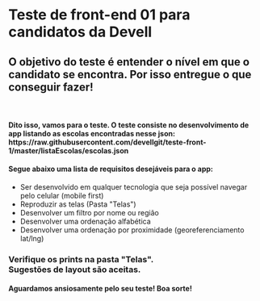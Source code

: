 # Teste de front-end 01 para candidatos da Devell

<h2>O objetivo do teste é entender o nível em que o candidato se encontra. Por isso entregue o que conseguir fazer!</h2>
<br>
<h4>Dito isso, vamos para o teste. O teste consiste no desenvolvimento de app listando as escolas encontradas nesse json: https://raw.githubusercontent.com/devellgit/teste-front-1/master/listaEscolas/escolas.json</h4>
<h4>Segue abaixo uma lista de requisitos desejáveis para o app:</h4>
<ul>
  <li>Ser desenvolvido em qualquer tecnologia que seja possível navegar pelo celular (mobile first)</li>
  <li>Reproduzir as telas (Pasta "Telas")</li>
  <li>Desenvolver um filtro por nome ou região</li>
  <li>Desenvolver uma ordenação alfabética</li>
  <li>Desenvolver uma ordenação por proximidade (georeferenciamento lat/lng)</li>
</ul>
<h3>Verifique os prints na pasta "Telas".<br>Sugestões de layout são aceitas.</h3>
<h4>Aguardamos ansiosamente pelo seu teste! Boa sorte!</h4>
